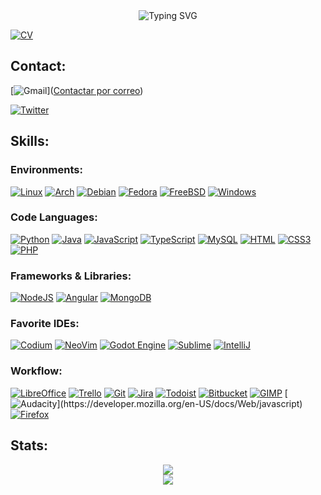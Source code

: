 <div align="center" href="https://github.com/alejandrofalcon">
<img src="https://readme-typing-svg.demolab.com/?font=Sans-serif&size=40&duration=2000&pause=300&color=F70000&center=true&vCenter=true&lines=About+AleFalcon" alt="Typing SVG" />
</div>





[![CV](https://img.shields.io/badge/Curriculum%20Vitae-30363D?style=for-the-badge&logo=GitHub-Sponsors&logoColor=#white)](https://drive.google.com/file/d/1GvJniY-ic6uhEdfOqC8XdYvnI_W0HtdY/view?usp=sharing) 

<div>
 
## Contact:
 

[![Gmail](https://img.shields.io/badge/Gmail-D14836?style=for-the-badge&logo=gmail&logoColor=white)](<a href="mailto:rafa@gmail.com?Subject=Interesado%20en%20el%20curso">Contactar por correo</a>)

[![Twitter](https://img.shields.io/badge/Twitter-1DA1F2?style=for-the-badge&logo=twitter&logoColor=white)](https://twitter.com/eldiosx41020)


</div>

## Skills:</h2>

### Environments:
 
[![Linux](https://img.shields.io/badge/Linux-FCC624?style=for-the-badge&logo=linux&logoColor=black)](https://www.linux.org/)
[![Arch](https://img.shields.io/badge/Arch_Linux-1793D1?style=for-the-badge&logo=arch-linux&logoColor=white)](https://www.linux.org/)
[![Debian](https://img.shields.io/badge/Debian-A81D33?style=for-the-badge&logo=debian&logoColor=white)](https://www.linux.org/)
[![Fedora](https://img.shields.io/badge/Fedora-294172?style=for-the-badge&logo=fedora&logoColor=white)](https://www.linux.org/)
[![FreeBSD](https://img.shields.io/badge/freebsd-AB2B28?style=for-the-badge&logo=freebsd&logoColor=white)](https://www.linux.org/)
[![Windows](https://img.shields.io/badge/Windows-0078D6?style=for-the-badge&logo=windows&logoColor=white)](https://www.linux.org/)
 
### Code Languages:

[![Python](https://img.shields.io/badge/Python-3776AB?style=for-the-badge&logo=python&logoColor=white)](https://www.linux.org/)
[![Java](https://img.shields.io/badge/Java-ED8B00?style=for-the-badge&logo=openjdk&logoColor=white)](https://www.linux.org/)
[![JavaScript](https://img.shields.io/badge/JavaScript-F7DF1E?style=for-the-badge&logo=javascript&logoColor=black)](https://www.linux.org/)
[![TypeScript](https://img.shields.io/badge/TypeScript-007ACC?style=for-the-badge&logo=typescript&logoColor=white)](https://www.linux.org/)
[![MySQL](https://img.shields.io/badge/MySQL-00000F?style=for-the-badge&logo=mysql&logoColor=white)](https://www.linux.org/)
[![HTML](https://img.shields.io/badge/HTML5-E34F26?style=for-the-badge&logo=html5&logoColor=white)](https://www.linux.org/)
[![CSS3](https://img.shields.io/badge/CSS3-1572B6?style=for-the-badge&logo=css3&logoColor=white)](https://www.linux.org/)
[![PHP](https://img.shields.io/badge/PHP-777BB4?style=for-the-badge&logo=php&logoColor=white)](https://www.linux.org/)

### Frameworks & Libraries:

[![NodeJS](https://img.shields.io/badge/Node.js-43853D?style=for-the-badge&logo=node.js&logoColor=white)](https://www.linux.org/)
[![Angular](https://img.shields.io/badge/Angular-DD0031?style=for-the-badge&logo=angular&logoColor=white)](https://www.linux.org/)
[![MongoDB](https://img.shields.io/badge/MongoDB-4EA94B?style=for-the-badge&logo=mongodb&logoColor=white)](https://www.linux.org/)
 
### Favorite IDEs:

[![Codium](https://img.shields.io/badge/Visual_Studio_Code-0078D4?style=for-the-badge&logo=visual%20studio%20code&logoColor=white)](https://www.linux.org/)
[![NeoVim](https://img.shields.io/badge/NeoVim-%2357A143.svg?&style=for-the-badge&logo=neovim&logoColor=white)](https://www.linux.org/)
[![Godot Engine](https://img.shields.io/badge/GODOT-%23FFFFFF.svg?style=for-the-badge&logo=godot-engine)](https://www.linux.org/)
[![Sublime](https://img.shields.io/badge/sublime_text-%23575757.svg?&style=for-the-badge&logo=sublime-text&logoColor=important)](https://www.linux.org/)
[![IntelliJ](https://img.shields.io/badge/IntelliJ_IDEA-000000.svg?style=for-the-badge&logo=intellij-idea&logoColor=white)](https://www.linux.org/)

### Workflow:

[![LibreOffice](https://img.shields.io/badge/LibreOffice-18A303?style=for-the-badge&logo=LibreOffice&logoColor=white)](https://www.linux.org/)
[![Trello](https://img.shields.io/badge/Trello-0052CC?style=for-the-badge&logo=trello&logoColor=white)](https://www.linux.org/)
[![Git](https://img.shields.io/badge/GIT-E44C30?style=for-the-badge&logo=git&logoColor=white)](https://www.linux.org/)
[![Jira](https://img.shields.io/badge/Jira-0052CC?style=for-the-badge&logo=Jira&logoColor=white)](https://www.linux.org/)
[![Todoist](https://img.shields.io/badge/Todoist-E44332?style=for-the-badge&logo=todoist&logoColor=white)](https://www.linux.org/)
[![Bitbucket](https://img.shields.io/badge/Bitbucket-0747a6?style=for-the-badge&logo=bitbucket&logoColor=white)](https://www.linux.org/)
[![GIMP](https://img.shields.io/badge/gimp-5C5543?style=for-the-badge&logo=gimp&logoColor=white)](https://www.w3.org/TR/2001/WD-css3-roadmap-20010523/) 
[![Audacity](https://img.shields.io/badge/Audacity-0000CC?style=for-the-badge&logo=audacity&logoColor=white****)](https://developer.mozilla.org/en-US/docs/Web/javascript)
[![Firefox](https://img.shields.io/badge/Firefox_Browser-FF7139?style=for-the-badge&logo=Firefox-Browser&logoColor=white)](https://www.linux.org/)


## Stats:

<div align="center">

 <picture>
  <source
    srcset="https://github-readme-stats.vercel.app/api?username=alejandrofalcon&hide_border=true&show_icons=true&show_icons=true&bg_color=0D1117&theme=dark"
    media="(prefers-color-scheme: dark)"
  />
  <source
    srcset="https://github-readme-stats.vercel.app/api?username=alejandrofalcon&hide_border=true&show_icons=true&show_icons=true"
    media="(prefers-color-scheme: light), (prefers-color-scheme: no-preference)"
  />
  <img src="https://github-readme-stats.vercel.app/api?username=alejandrofalcon&hide_border=true&show_icons=true&show_icons=true" />
</picture>
<br>
<picture>
  <source
    srcset="https://github-readme-stats.vercel.app/api/top-langs/?username=alejandrofalcon&hide_border=true&show_icons=true&bg_color=0D1117&theme=dark"
    media="(prefers-color-scheme: dark)"
  />
  <source
    srcset="https://github-readme-stats.vercel.app/api/top-langs/?username=alejandrofalcon&hide_border=true&show_icons=true"
    media="(prefers-color-scheme: light), (prefers-color-scheme: no-preference)"
  />
  <img src="https://github-readme-stats.vercel.app/api/top-langs/?username=alejandrofalcon&hide_border=true&show_icons=true" />
</picture>

</div>


